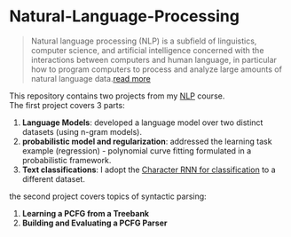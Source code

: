 # Natural-Language-Processing
> Natural language processing (NLP) is a subfield of linguistics, computer science, and artificial intelligence concerned with the interactions between computers and human language, in particular how to program computers to process and analyze large amounts of natural language data.[read more](https://en.wikipedia.org/wiki/Natural_language_processing)


This repository contains two projects from my [NLP](https://www.cs.bgu.ac.il/~elhadad/nlp21.html) course.\
The first project covers 3 parts:
1. **Language Models**: developed a language model over two distinct datasets (using n-gram models). 
2. **probabilistic model and regularization**: addressed the learning task example (regression) - polynomial curve fitting formulated in a probabilistic framework.
3. **Text classifications**: I adopt the [Character RNN for classification](https://pytorch.org/tutorials/intermediate/char_rnn_classification_tutorial.html) to a different dataset.

the second project covers topics of syntactic parsing:
1. **Learning a PCFG from a Treebank**
2. **Building and Evaluating a PCFG Parser**
